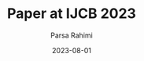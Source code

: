 ---
title: "Paper at IJCB 2023"
summary: Our paper got accepted as Oral presentation at [IJCB 2023](https://ijcb2023.ieee-biometrics.org/). Join us in Ljubljana ;).
date: 2023-08-01
series: ["Conference Paper"]
weight: 1
aliases: ["/papermod-installation"]
tags: ["Paper", "Conference Paper"]
author: "Parsa Rahimi"
---